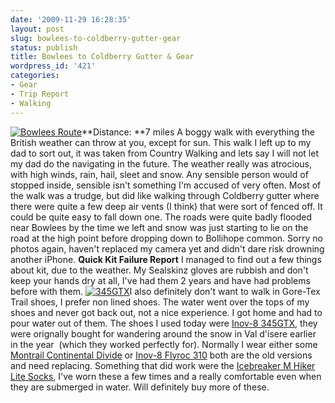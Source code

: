 ```yaml
---
date: '2009-11-29 16:28:35'
layout: post
slug: bowlees-to-coldberry-gutter-gear
status: publish
title: Bowlees to Coldberry Gutter & Gear
wordpress_id: '421'
categories:
- Gear
- Trip Report
- Walking
---
```


[![Bowlees Route](http://www.stevenhorner.com/wp-content/uploads/2009/11/Bowlees-300x244.png)](http://www.stevenhorner.com/wp-content/uploads/2009/11/Bowlees.png)**Distance: **7 miles A boggy walk with everything the British weather can throw at you, except for sun. This walk I left up to my dad to sort out, it was taken from Country Walking and lets say I will not let my dad do the navigating in the future. The weather really was atrocious, with high winds, rain, hail, sleet and snow. Any sensible person would of stopped inside, sensible isn't something I'm accused of very often. Most of the walk was a trudge, but did like walking through Coldberry gutter where there were quite a few deep air vents (I think) that were sort of fenced off. It could be quite easy to fall down one. The roads were quite badly flooded near Bowlees by the time we left and snow was just starting to lie on the road at the high point before dropping down to Bollihope common. Sorry no photos again, haven't replaced my camera yet and didn't dare risk drowning another iPhone. **Quick Kit Failure Report** I managed to find out a few things about kit, due to the weather. My Sealskinz gloves are rubbish and don't keep your hands dry at all, I've had them 2 years and have had problems before with them. [![345GTX](http://www.stevenhorner.com/wp-content/uploads/2009/11/345GTX-150x150.jpg)](http://www.stevenhorner.com/wp-content/uploads/2009/11/345GTX.jpg)I also definitely don't want to walk in Gore-Tex Trail shoes, I prefer non lined shoes. The water went over the tops of my shoes and never got back out, not a nice experience. I got home and had to pour water out of them. The shoes I used today were [Inov-8 345GTX](http://www.inov-8.com/Products-Detail.asp?PG=PG1&P=5050973167&L=26), they were orignally bought for wandering around the snow in Val d'isere earlier in the year  (which they worked perfectly for). Normally I wear either some [Montrail Continental Divide](http://www.planetfear.com/item/Brand_montrail-continental-divide_0_0_25577_1.html) or [Inov-8 Flyroc 310](http://www.inov-8.com/Products-Detail.asp?PG=PG1&L=26&P=5050973033) both are the old versions and need replacing. Something that did work were the [Icebreaker M Hiker Lite Socks](http://www.webtogs.co.uk/Icebreaker_M_Hiker_Lite_Socks_100265-8968.html?utm_source=GoogleBase&utm_campaign=GoogleBase&utm_medium=pricecomp&utm_term=MHikerLiteSocks), I've worn these a few times and a really comfortable even when they are submerged in water. Will definitely buy more of these.
